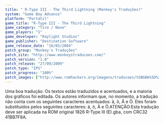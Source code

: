 ```yaml
---
title: " R-Type III - The Third Lightning (Monkey's Traduções)"
system: "Game Boy Advance"
platform: "Portátil"
game_title: "R-Type III - The Third Lightning"
game_category: "Tiro / Nave"
game_players: "1"
game_developer: "Raylight Studios"
game_publisher: "Destination Software"
game_release_date: "16/03/2004"
patch_group: "Monkey's Traduções"
patch_site: "http://www.monkeystraducoes.com/"
patch_version: "1.0"
patch_release: "27/09/2009"
patch_type: "IPS"
patch_progress: "100%"
patch_images: ["http://www.romhackers.org/imagens/traducoes/%5BGBA%5D%20R-Type%20III%20-%20Monkey's%20Tradu%C3%A7%C3%B5es%20-%201.png","http://www.romhackers.org/imagens/traducoes/%5BGBA%5D%20R-Type%20III%20-%20Monkey's%20Tradu%C3%A7%C3%B5es%20-%202.png","http://www.romhackers.org/imagens/traducoes/%5BGBA%5D%20R-Type%20III%20-%20Monkey's%20Tradu%C3%A7%C3%B5es%20-%203.png"]
---
```

Uma boa tradução. Os textos estão traduzidos e acentuados, e a maioria dos gráficos foi editada. Os autores informam que, no momento, a tradução não conta com os seguintes caracteres acentuados: ã, õ, Ã e Õ. Eles foram substituídos pelos seguintes caracteres: ä, ö, Ä e Ö.ATENÇÃO:Esta tradução deve ser aplicada na ROM original 1826 R-Type III (E).gba, com CRC32 41BB7F8A.